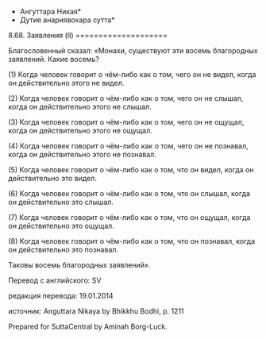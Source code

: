 * Ангуттара Никая*
* Дутия анариявохара сутта*

8\.68\. Заявления \(II\)
\=\=\=\=\=\=\=\=\=\=\=\=\=\=\=\=\=\=\=\=

Благословенный сказал: «Монахи, существуют эти восемь благородных заявлений\. Какие восемь?

\(1\) Когда человек говорит о чём\-либо как о том, чего он не видел, когда он действительно этого не видел\.

\(2\) Когда человек говорит о чём\-либо как о том, чего он не слышал, когда он действительно этого не слышал\.

\(3\) Когда человек говорит о чём\-либо как о том, чего он не ощущал, когда он действительно этого не ощущал\.

\(4\) Когда человек говорит о чём\-либо как о том, чего он не познавал, когда он действительно этого не познавал\.

\(5\) Когда человек говорит о чём\-либо как о том, что он видел, когда он действительно это видел\.

\(6\) Когда человек говорит о чём\-либо как о том, что он слышал, когда он действительно это слышал\.

\(7\) Когда человек говорит о чём\-либо как о том, что он ощущал, когда он действительно это ощущал\.

\(8\) Когда человек говорит о чём\-либо как о том, что он познавал, когда он действительно это познавал\.

Таковы восемь благородных заявлений»\.

Перевод с английского: SV

редакция перевода: 19\.01\.2014

источник: Anguttara Nikaya by Bhikkhu Bodhi, p\. 1211

Prepared for SuttaCentral by Aminah Borg\-Luck\.